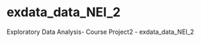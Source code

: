 exdata_data_NEI_2
=================

Exploratory Data Analysis- Course Project2 - exdata_data_NEI_2
